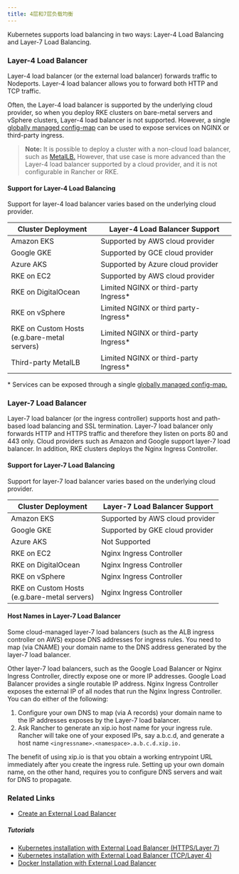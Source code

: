 ```yaml
---
title: 4层和7层负载均衡
---
```


Kubernetes supports load balancing in two ways: Layer-4 Load Balancing and Layer-7 Load Balancing.

### Layer-4 Load Balancer

Layer-4 load balancer (or the external load balancer) forwards traffic to Nodeports. Layer-4 load balancer allows you to forward both HTTP and TCP traffic.

Often, the Layer-4 load balancer is supported by the underlying cloud provider, so when you deploy RKE clusters on bare-metal servers and vSphere clusters, Layer-4 load balancer is not supported. However, a single [globally managed config-map](https://kubernetes.github.io/ingress-nginx/user-guide/exposing-tcp-udp-services/) can be used to expose services on NGINX or third-party ingress.

> **Note:** It is possible to deploy a cluster with a non-cloud load balancer, such as [MetalLB.](https://metallb.universe.tf/) However, that use case is more advanced than the Layer-4 load balancer supported by a cloud provider, and it is not configurable in Rancher or RKE.

#### Support for Layer-4 Load Balancing

Support for layer-4 load balancer varies based on the underlying cloud provider.

| Cluster Deployment                                | Layer-4 Load Balancer Support          |
| ------------------------------------------------- | -------------------------------------- |
| Amazon EKS                                        | Supported by AWS cloud provider        |
| Google GKE                                        | Supported by GCE cloud provider        |
| Azure AKS                                         | Supported by Azure cloud provider      |
| RKE on EC2                                        | Supported by AWS cloud provider        |
| RKE on DigitalOcean                               | Limited NGINX or third-party Ingress\* |
| RKE on vSphere                                    | Limited NGINX or third party-Ingress\* |
| RKE on Custom Hosts<br/>(e.g.bare-metal servers) | Limited NGINX or third-party Ingress\* |
| Third-party MetalLB                               | Limited NGINX or third-party Ingress\* |

\* Services can be exposed through a single [globally managed config-map.](https://kubernetes.github.io/ingress-nginx/user-guide/exposing-tcp-udp-services/)

### Layer-7 Load Balancer

Layer-7 load balancer (or the ingress controller) supports host and path-based load balancing and SSL termination. Layer-7 load balancer only forwards HTTP and HTTPS traffic and therefore they listen on ports 80 and 443 only. Cloud providers such as Amazon and Google support layer-7 load balancer. In addition, RKE clusters deploys the Nginx Ingress Controller.

#### Support for Layer-7 Load Balancing

Support for layer-7 load balancer varies based on the underlying cloud provider.

| Cluster Deployment                                | Layer-7 Load Balancer Support   |
| ------------------------------------------------- | ------------------------------- |
| Amazon EKS                                        | Supported by AWS cloud provider |
| Google GKE                                        | Supported by GKE cloud provider |
| Azure AKS                                         | Not Supported                   |
| RKE on EC2                                        | Nginx Ingress Controller        |
| RKE on DigitalOcean                               | Nginx Ingress Controller        |
| RKE on vSphere                                    | Nginx Ingress Controller        |
| RKE on Custom Hosts<br/>(e.g.bare-metal servers) | Nginx Ingress Controller        |

#### Host Names in Layer-7 Load Balancer

Some cloud-managed layer-7 load balancers (such as the ALB ingress controller on AWS) expose DNS addresses for ingress rules. You need to map (via CNAME) your domain name to the DNS address generated by the layer-7 load balancer.

Other layer-7 load balancers, such as the Google Load Balancer or Nginx Ingress Controller, directly expose one or more IP addresses. Google Load Balancer provides a single routable IP address. Nginx Ingress Controller exposes the external IP of all nodes that run the Nginx Ingress Controller. You can do either of the following:

1. Configure your own DNS to map (via A records) your domain name to the IP addresses exposes by the Layer-7 load balancer.
2. Ask Rancher to generate an xip.io host name for your ingress rule. Rancher will take one of your exposed IPs, say a.b.c.d, and generate a host name `<ingressname>.<namespace>.a.b.c.d.xip.io.` 

The benefit of using xip.io is that you obtain a working entrypoint URL immediately after you create the ingress rule. Setting up your own domain name, on the other hand, requires you to configure DNS servers and wait for DNS to propagate.

### Related Links

* [Create an External Load Balancer](https://kubernetes.io/docs/tasks/access-application-cluster/create-external-load-balancer/)

##### Tutorials

* [Kubernetes installation with External Load Balancer (HTTPS/Layer 7)](/docs/installation/ha-server-install-external-lb)
* [Kubernetes installation with External Load Balancer (TCP/Layer 4)](/docs/installation/ha-server-install)
* [Docker Installation with External Load Balancer](/docs/installation/single-node-install-external-lb)

